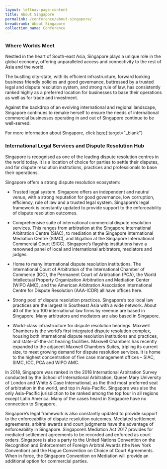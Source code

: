 ```yaml
---
layout: leftnav-page-content
title: About Singapore
permalink: /conference/about-singapore/
breadcrumb: About Singapore
collection_name: Conference
---
```


### **Where Worlds Meet**

Nestled in the heart of South-east Asia, Singapore plays a unique role in the global economy, offering unparalleled access and connectivity to the rest of Asia and the world.

The bustling city-state, with its efficient infrastructure, forward looking business friendly policies and good governance, buttressed by a trusted legal and dispute resolution system, and strong rule of law, has consistently ranked highly as a preferred location for businesses to base their operations as well as for trade and investment.

Against the backdrop of an evolving international and regional landscape, Singapore continues to remake herself to ensure the needs of international commercial businesses operating in and out of Singapore continue to be well-served.

For more information about Singapore, click [here](http://www.visitsingapore.com/en/){:target="_blank"}

### **International Legal Services and Dispute Resolution Hub**

Singapore is recognised as one of the leading dispute resolution centres in the world today. It is a location of choice for parties to settle their disputes, and for dispute resolution institutions, practices and professionals to base their operations.

Singapore offers a strong dispute resolution ecosystem:

* Trusted legal system. Singapore offers an independent and neutral venue, with a strong reputation for good governance, low corruption, efficiency, rule of law and a trusted legal system. Singapore’s legal framework is constantly updated to provide support to the enforceability of dispute resolution outcomes.

* Comprehensive suite of international commercial dispute resolution services. This ranges from arbitration at the Singapore International Arbitration Centre (SIAC), to mediation at the Singapore International Mediation Centre (SIMC), and litigation at the Singapore International Commercial Court (SICC). Singapore’s flagship institutions have a renowned panel of local and international arbitrators, mediators and judges.

* Home to many international dispute resolution institutions. The International Court of Arbitration of the International Chamber of Commerce (ICC), the Permanent Court of Arbitration (PCA), the World Intellectual Property Organization Arbitration and Mediation Center (WIPO AMC), and the American Arbitration Association International Centre for Dispute Resolution (AAA-ICDR) all have offices here.

* Strong pool of dispute resolution practices. Singapore’s top local law practices are the largest in Southeast Asia with a wide network. About 40 of the top 100 international law firms by revenue are based in Singapore. Many arbitrators and mediators are also based in Singapore.

* World-class infrastructure for dispute resolution hearings. Maxwell Chambers is the world’s first integrated dispute resolution complex, housing both international dispute resolution institutions and practices, and state-of-the-art hearing facilities. Maxwell Chambers has recently expanded to the adjacent Maxwell Chambers Suites, tripling its current size, to meet growing demand for dispute resolution services. It is home to the highest concentration of five case management offices – SIAC, SIMC, ICC, PCA and WIPO AMC.


In 2018, Singapore was ranked in the 2018 International Arbitration Survey conducted by the School of International Arbitration, Queen Mary University of London and White & Case International, as the third most preferred seat of arbitration in the world, and top in Asia-Pacific. Singapore was also the only Asia-Pacific jurisdiction to be ranked among the top four in all regions except Latin America. Many of the cases heard in Singapore have no connection to Singapore.

Singapore’s legal framework is also constantly updated to provide support to the enforceability of dispute resolution outcomes. Mediated settlement agreements, arbitral awards and court judgments have the advantage of enforceability in Singapore. Singapore’s Mediation Act 2017 provides for mediated settlement agreements to be recorded and enforced as court orders. Singapore is also a party to the United Nations Convention on the Recognition and Enforcement of Foreign Arbitral Awards (the New York Convention) and the Hague Convention on Choice of Court Agreements. When in force, the Singapore Convention on Mediation will provide an additional option for commercial parties.
